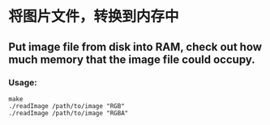 # 将图片文件，转换到内存中
## Put image file from disk into RAM, check out how much memory that the image file could occupy.
### Usage: 
	make
	./readImage /path/to/image "RGB"
	./readImage /path/to/image "RGBA"
